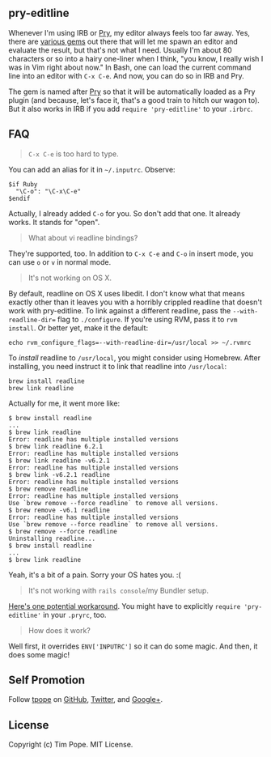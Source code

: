 pry-editline
------------

Whenever I'm using IRB or [Pry][], my editor always feels too far away.
Yes, there are [various gems](http://utilitybelt.rubyforge.org/) out
there that will let me spawn an editor and evaluate the result, but
that's not what I need.  Usually I'm about 80 characters or so into a
hairy one-liner when I think, "you know, I really wish I was in Vim
right about now."  In Bash, one can load the current command line into
an editor with `C-x C-e`.  And now, you can do so in IRB and Pry.

The gem is named after [Pry][] so that it will be automatically loaded
as a Pry plugin (and because, let's face it, that's a good train to
hitch our wagon to).  But it also works in IRB if you add `require
'pry-editline'` to your `.irbrc`.

[Pry]: http://pry.github.com/

FAQ
---

> `C-x C-e` is too hard to type.

You can add an alias for it in `~/.inputrc`.  Observe:

    $if Ruby
      "\C-o": "\C-x\C-e"
    $endif

Actually, I already added `C-o` for you.  So don't add that one.  It
already works.  It stands for "open".

> What about vi readline bindings?

They're supported, too.  In addition to `C-x C-e` and `C-o` in insert
mode, you can use `o` or `v` in normal mode.

> It's not working on OS X.

By default, readline on OS X uses libedit.  I don't know what that means
exactly other than it leaves you with a horribly crippled readline that
doesn't work with pry-editline.  To link against a different readline,
pass the `--with-readline-dir=` flag to `./configure`.  If you're using
RVM, pass it to `rvm install`.  Or better yet, make it the default:

    echo rvm_configure_flags=--with-readline-dir=/usr/local >> ~/.rvmrc

To *install* readline to `/usr/local`, you might consider using
Homebrew.  After installing, you need instruct it to link that readline
into `/usr/local`:

    brew install readline
    brew link readline

Actually for me, it went more like:

    $ brew install readline
    ...
    $ brew link readline
    Error: readline has multiple installed versions
    $ brew link readline 6.2.1
    Error: readline has multiple installed versions
    $ brew link readline -v6.2.1
    Error: readline has multiple installed versions
    $ brew link -v6.2.1 readline
    Error: readline has multiple installed versions
    $ brew remove readline
    Error: readline has multiple installed versions
    Use `brew remove --force readline` to remove all versions.
    $ brew remove -v6.1 readline
    Error: readline has multiple installed versions
    Use `brew remove --force readline` to remove all versions.
    $ brew remove --force readline
    Uninstalling readline...
    $ brew install readline
    ...
    $ brew link readline

Yeah, it's a bit of a pain.  Sorry your OS hates you. :(

> It's not working with `rails console`/my Bundler setup.

[Here's one potential workaround][workaround].  You might have to
explicitly `require 'pry-editline'` in your `.pryrc`, too.

[workaround]: https://github.com/carlhuda/bundler/issues/183#issuecomment-1149953

> How does it work?

Well first, it overrides `ENV['INPUTRC']` so it can do some magic.  And
then, it does some magic!

Self Promotion
--------------

Follow [tpope](http://tpo.pe/) on [GitHub](https://github.com/tpope),
[Twitter](http://twitter.com/tpope), and [Google+](http://tpo.pe/plus).

License
-------

Copyright (c) Tim Pope.  MIT License.
